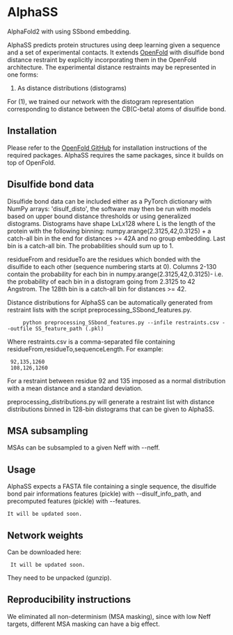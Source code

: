 # AlphaSS
AlphaFold2 with using SSbond embedding.

AlphaSS predicts protein structures using deep learning given a sequence and a set of experimental contacts. It extends [OpenFold](https://github.com/aqlaboratory/openfold) with disulfide bond distance restraint by explicitly incorporating them in the OpenFold architecture. The experimental distance restraints may be represented in one forms:

1. As distance distributions (distograms) 

For (1), we trained our network with the distogram representation corresponding to distance between the CB(C-beta) atoms of disulfide bond.


## Installation

Please refer to the [OpenFold GitHub](https://github.com/aqlaboratory/openfold#installation-linux) for installation instructions of the required packages. AlphaSS requires the same packages, since it builds on top of OpenFold.  

## Disulfide bond data

Disulfide bond data can be included either as a PyTorch dictionary with NumPy arrays: 'disulf_disto', the software may then be run with models based on upper bound distance thresholds or using generalized distograms. Distograms have shape LxLx128 where L is the length of the protein with the following binning: numpy.arange(2.3125,42,0.3125) + a catch-all bin in the end for distances >= 42A and no group embedding. Last bin is a catch-all bin. The probabilities should sum up to 1. 

residueFrom and residueTo are the residues which bonded with the disulfide to each other (sequence numbering starts at 0). Columns 2-130 contain the probability for each bin in numpy.arange(2.3125,42,0.3125)- i.e. the probability of each bin in a distogram going from 2.3125 to 42 Angstrom. The 128th bin is a catch-all bin for distances >= 42. 

Distance distributions for AlphaSS can be automatically generated from restraint lists with the script preprocessing_SSbond_features.py.
```
     python preprocessing_SSbond_features.py --infile restraints.csv --outfile SS_feature_path (.pkl)
```

Where restraints.csv is a comma-separated file containing residueFrom,residueTo,sequenceLength. For example:

     92,135,1260
     108,126,1260
    
For a restraint between residue 92 and 135 imposed as a normal distribution with a mean distance and a standard deviation.

preprocessing_distributions.py will generate a restraint list with distance distributions binned in 128-bin distograms that can be given to AlphaSS.

## MSA subsampling

MSAs can be subsampled to a given Neff with --neff. 

## Usage

AlphaSS expects a FASTA file containing a single sequence, the disulfide bond pair informations features (pickle) with --disulf_info_path, and precomputed features (pickle) with --features. 

```
It will be updated soon.
```


## Network weights

Can be downloaded here: 

     It will be updated soon.
They need to be unpacked (gunzip).


## Reproducibility instructions

We eliminated all non-determinism (MSA masking), since with low Neff targets, different MSA masking can have a big effect.
